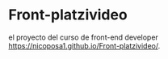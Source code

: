 # Front-platzivideo
el proyecto del curso de front-end developer https://nicoposa1.github.io/Front-platzivideo/.
